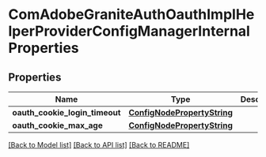 # ComAdobeGraniteAuthOauthImplHelperProviderConfigManagerInternalProperties

## Properties
Name | Type | Description | Notes
------------ | ------------- | ------------- | -------------
**oauth_cookie_login_timeout** | [**ConfigNodePropertyString**](ConfigNodePropertyString.md) |  | [optional] 
**oauth_cookie_max_age** | [**ConfigNodePropertyString**](ConfigNodePropertyString.md) |  | [optional] 

[[Back to Model list]](../README.md#documentation-for-models) [[Back to API list]](../README.md#documentation-for-api-endpoints) [[Back to README]](../README.md)


